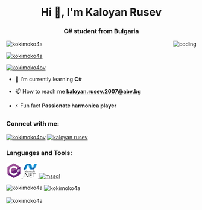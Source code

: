 <h1 align="center">Hi 👋, I'm Kaloyan Rusev</h1>
<h3 align="center">C# student from Bulgaria</h3>

<img align="right" alt="coding" wide="400" src="https://turtleacademy.com/images/turtle.gif">

<p align="left"> <img src="https://komarev.com/ghpvc/?username=kokimoko4a&label=Profile%20views&color=0e75b6&style=flat" alt="kokimoko4a" /> </p>

<p align="left"> <a href="https://github.com/ryo-ma/github-profile-trophy"><img src="https://github-profile-trophy.vercel.app/?username=kokimoko4a" alt="kokimoko4a" /></a> </p>

<p align="left"> <a href="https://twitter.com/kokimoko4ov" target="blank"><img src="https://img.shields.io/twitter/follow/kokimoko4ov?logo=twitter&style=for-the-badge" alt="kokimoko4ov" /></a> </p>

- 🌱 I’m currently learning **C#**

- 📫 How to reach me **kaloyan.rusev.2007@abv.bg**

- ⚡ Fun fact **Passionate harmonica player**

<h3 align="left">Connect with me:</h3>
<p align="left">
<a href="https://twitter.com/kokimoko4ov" target="blank"><img align="center" src="https://raw.githubusercontent.com/rahuldkjain/github-profile-readme-generator/master/src/images/icons/Social/twitter.svg" alt="kokimoko4ov" height="30" width="40" /></a>
<a href="https://linkedin.com/in/kaloyan rusev" target="blank"><img align="center" src="https://raw.githubusercontent.com/rahuldkjain/github-profile-readme-generator/master/src/images/icons/Social/linked-in-alt.svg" alt="kaloyan rusev" height="30" width="40" /></a>
</p>

<h3 align="left">Languages and Tools:</h3>
<p align="left"> <a href="https://www.w3schools.com/cs/" target="_blank" rel="noreferrer"> <img src="https://raw.githubusercontent.com/devicons/devicon/master/icons/csharp/csharp-original.svg" alt="csharp" width="40" height="40"/> </a> <a href="https://dotnet.microsoft.com/" target="_blank" rel="noreferrer"> <img src="https://raw.githubusercontent.com/devicons/devicon/master/icons/dot-net/dot-net-original-wordmark.svg" alt="dotnet" width="40" height="40"/> </a> <a href="https://www.microsoft.com/en-us/sql-server" target="_blank" rel="noreferrer"> <img src="https://www.svgrepo.com/show/303229/microsoft-sql-server-logo.svg" alt="mssql" width="40" height="40"/> </a> </p>

<p><img align="left" src="https://github-readme-stats.vercel.app/api/top-langs?username=kokimoko4a&show_icons=true&locale=en&layout=compact" alt="kokimoko4a" /></p>

<p>&nbsp;<img align="center" src="https://github-readme-stats.vercel.app/api?username=kokimoko4a&show_icons=true&locale=en" alt="kokimoko4a" /></p>

<p><img align="center" src="https://github-readme-streak-stats.herokuapp.com/?user=kokimoko4a&" alt="kokimoko4a" /></p>
